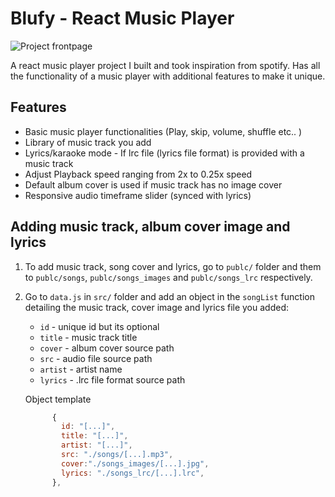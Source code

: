 # Blufy - React Music Player
![Project frontpage](https://github.com/amajai/blufy-music-player/blob/main/project%20images/main.jpg "Project frontpage")


A react music player project I built and took inspiration from spotify. Has all the functionality of a music player with additional features to make it unique. 

## Features

- Basic music player functionalities (Play, skip, volume, shuffle etc.. )
- Library of music track you add
- Lyrics/karaoke mode - If lrc file (lyrics file format) is provided with a music track
- Adjust Playback speed ranging from 2x to 0.25x speed
- Default album cover is used if music track has no image cover
- Responsive audio timeframe slider (synced with lyrics)

## Adding music track, album cover image and lyrics
1. To add music track, song cover and lyrics, go to `publc/` folder and them to `publc/songs`, `publc/songs_images` and `publc/songs_lrc` respectively.
2. Go to `data.js` in `src/` folder and add an object in the `songList` function detailing the music track, cover image and lyrics file you added:
    - `id` - unique id but its optional
    - `title` - music track title
    - `cover` - album cover source path
    - `src` - audio file source path
    - `artist` - artist name
    - `lyrics` - .lrc file format source path 
    
    Object template

    ```javascript
          {
            id: "[...]",
            title: "[...]",
            artist: "[...]",
            src: "./songs/[...].mp3",
            cover:"./songs_images/[...].jpg",
            lyrics: "./songs_lrc/[...].lrc",
          },

    ```
